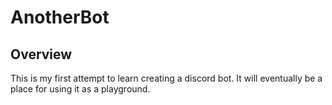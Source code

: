 # AnotherBot

## Overview

This is my first attempt to learn creating a discord bot. It will eventually be a place for using it as a playground.
